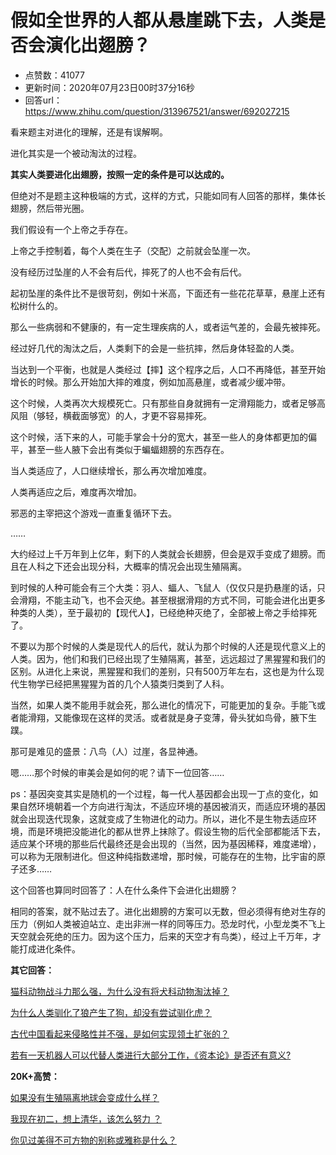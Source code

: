 # 假如全世界的人都从悬崖跳下去，人类是否会演化出翅膀？
- 点赞数：41077
- 更新时间：2020年07月23日00时37分16秒
- 回答url：https://www.zhihu.com/question/313967521/answer/692027215
<body>
 <p data-pid="Xrmr7FhX">看来题主对进化的理解，还是有误解啊。</p>
 <p data-pid="bG297-d-">进化其实是一个被动淘汰的过程。</p>
 <p data-pid="WIzqFMqJ"><b>其实人类要进化出翅膀，按照一定的条件是可以达成的。</b></p>
 <p data-pid="ojj5byhr">但绝对不是题主这种极端的方式，这样的方式，只能如同有人回答的那样，集体长翅膀，然后带光圈。</p>
 <p data-pid="J9YgMK06">我们假设有一个上帝之手存在。</p>
 <p data-pid="SlcUl-tz">上帝之手控制着，每个人类在生子（交配）之前就会坠崖一次。</p>
 <p data-pid="P08Ygr4V">没有经历过坠崖的人不会有后代，摔死了的人也不会有后代。</p>
 <p data-pid="eTVrBEMU">起初坠崖的条件比不是很苛刻，例如十米高，下面还有一些花花草草，悬崖上还有松树什么的。</p>
 <p data-pid="srb4T5Zc">那么一些病弱和不健康的，有一定生理疾病的人，或者运气差的，会最先被摔死。</p>
 <p data-pid="TpltZKyB">经过好几代的淘汰之后，人类剩下的会是一些抗摔，然后身体轻盈的人类。</p>
 <p data-pid="hOdTaoYK">当达到一个平衡，也就是人类经过【摔】这个程序之后，人口不再降低，甚至开始增长的时候。那么开始加大摔的难度，例如加高悬崖，或者减少缓冲带。</p>
 <p data-pid="YTg3YoTV">这个时候，人类再次大规模死亡。只有那些自身就拥有一定滑翔能力，或者足够高风阻（够轻，横截面够宽）的人，才更不容易摔死。</p>
 <p data-pid="e44nSxdR">这个时候，活下来的人，可能手掌会十分的宽大，甚至一些人的身体都更加的偏平，甚至一些人腋下会出有类似于蝙蝠翅膀的东西存在。</p>
 <p data-pid="VRnBLxUP">当人类适应了，人口继续增长，那么再次增加难度。</p>
 <p data-pid="w3VwmGLb">人类再适应之后，难度再次增加。</p>
 <p data-pid="A-iWTunc">邪恶的主宰把这个游戏一直重复循环下去。</p>
 <p data-pid="fbuJ7NRd">……</p>
 <p data-pid="ZT0_INYg">大约经过上千万年到上亿年，剩下的人类就会长翅膀，但会是双手变成了翅膀。而且在人科之下还会出现分科，大概率的情况会出现生殖隔离。</p>
 <p data-pid="hWZTfcbs">到时候的人种可能会有三个大类：羽人、蝠人、飞鼠人（仅仅只是扔悬崖的话，只会滑翔，不能主动飞，也不会灭绝。甚至根据滑翔的方式不同，可能会进化出更多种类的人类），至于最初的【现代人】，已经绝种灭绝了，全部被上帝之手给摔死了。</p>
 <p data-pid="PrB9ioBM">不要以为那个时候的人类是现代人的后代，就认为那个时候的人还是现代意义上的人类。因为，他们和我们已经出现了生殖隔离，甚至，远远超过了黑猩猩和我们的区别。从进化上来说，黑猩猩和我们的差别，只有500万年左右，这也是为什么现代生物学已经把黑猩猩为首的几个人猿类归类到了人科。</p>
 <p data-pid="sWmW3AZ5">当然，如果人类不能用手就会死，那么进化的情况下，可能更加的复杂。手能飞或者能滑翔，又能像现在这样的灵活。或者就是身子变薄，骨头犹如鸟骨，腋下生蹼。</p>
 <p data-pid="ivgIUZ_o">那可是难见的盛景：八鸟（人）过崖，各显神通。</p>
 <p data-pid="x5JrFSN4">嗯……那个时候的审美会是如何的呢？请下一位回答……</p>
 <p data-pid="RYLwDzgW">ps：基因突变其实是随机的一个过程，每一代人基因都会出现一丁点的变化，如果自然环境朝着一个方向进行淘汰，不适应环境的基因被消灭，而适应环境的基因就会出现迭代现象，这就变成了生物进化的动力。所以，进化不是生物去适应环境，而是环境把没能进化的都从世界上抹除了。假设生物的后代全部都能活下去，适应某个环境的那些后代最终还是会出现的（当然，因为基因稀释，难度递增），可以称为无限制进化。但这种纯指数递增，那时候，可能存在的生物，比宇宙的原子还多……</p>
 <p data-pid="ufLksi6U">这个回答也算同时回答了：人在什么条件下会进化出翅膀？</p>
 <p data-pid="RVwBCAPI">相同的答案，就不贴过去了。进化出翅膀的方案可以无数，但必须得有绝对生存的压力（例如人类被迫站立、走出非洲一样的同等压力。恐龙时代，小型龙类不飞上天空就会死绝的压力。因为这个压力，后来的天空才有鸟类），经过上千万年，才能打成进化条件。</p><a data-draft-node="block" data-draft-type="mcn-link-card" data-mcn-id="1269430557861605376"></a>
 <p data-pid="K7j4iU3x"><b>其它回答：</b></p>
 <p data-pid="jfh-YCSj"><a href="https://www.zhihu.com/question/51308908/answer/802609276" class="internal">猫科动物战斗力那么强，为什么没有将犬科动物淘汰掉？</a></p>
 <p data-pid="5DmV1dYg"><a href="https://www.zhihu.com/question/326542940/answer/776486286" class="internal">为什么人类驯化了狼产生了狗，却没有尝试驯化虎？</a></p>
 <p data-pid="FKJyBCMd"><a href="https://www.zhihu.com/question/335827210/answer/757232314" class="internal">古代中国看起来侵略性并不强，是如何实现领土扩张的？</a></p>
 <p data-pid="F9JZKkKR"><a href="https://www.zhihu.com/question/329942312/answer/804043257" class="internal">若有一天机器人可以代替人类进行大部分工作，《资本论》是否还有意义?</a></p>
 <p data-pid="Jw3FuZfQ"><b>20K+高赞：</b></p>
 <p data-pid="YrVi7snn"><a href="https://www.zhihu.com/question/333842651/answer/759896098" class="internal">如果没有生殖隔离地球会变成什么样？</a></p>
 <p data-pid="05noPb7X"><a href="https://www.zhihu.com/question/314833173/answer/732255786" class="internal">我现在初二，想上清华，该怎么努力 ？</a></p>
 <p data-pid="XFvo4yV0"><a href="https://www.zhihu.com/question/323681477/answer/739974141" class="internal">你见过美得不可方物的别称或雅称是什么？</a></p>
</body>